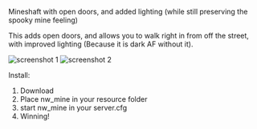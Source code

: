 Mineshaft with open doors, and added lighting (while still preserving the spooky mine feeling)

This adds open doors, and allows you to walk right in from off the street, with improved lighting (Because it is dark AF without it).

![screenshot 1](https://i.gyazo.com/f25df451a049eef4befa231c7b6ff914.jpg)
![screenshot 2](https://i.gyazo.com/0406a082e6a78232d92c71b5cb4a361f.jpg)

Install:

1) Download
2) Place nw_mine in your resource folder
3) start nw_mine in your server.cfg
4) Winning!

